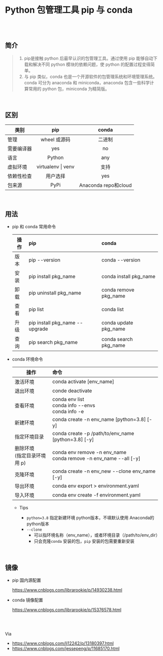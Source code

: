 # Python 包管理工具 pip 与 conda

</br>
</br>

## 简介

> 1. pip是接触 python 后最早认识的包管理工具。通过使用 pip 能够自动下载和解决不同 python 模块的依赖问题，使 python 的配置过程变得简单。</br>
> 2. 与 pip 类似，conda 也是一个开源软件的包管理系统和环境管理系统。conda 可分为 anaconda 和 miniconda，anaconda 包含一些科学计算常用的 python 包，miniconda 为精简版。

</br>

## 区别

| 类别 | pip | conda |
|----|:--:|:--:|
| 管理 | wheel 或源码 | 二进制 |
| 需要编译器 | yes | no |
| 语言 | Python | any |
| 虚拟环境 | virtualenv \| venv | 支持 |
| 依赖性检查 | 用户选择 | yes |
| 包来源 | PyPi | Anaconda repo和cloud |

</br>

## 用法

* pip 和 conda 常用命令

    | 操作 | pip | conda |
    |----|:---|:---|
    | 版本 | pip --version | conda --version  |
    | 安装 | pip install pkg_name | conda install pkg_name  |
    | 卸载 | pip uninstall pkg_name | conda remove pkg_name |
    | 查看 | pip list | conda list |
    | 升级 | pip install pkg_name --upgrade | conda update pkg_name |
    | 查询 | pip search pkg_name | conda search pkg_name |

* conda 环境命令

    | 操作 | 命令 |
    | ---- | :--- |
    | 激活环境 | conda activate [env_name] |
    | 退出环境 | conde deactivate |
    | 查看环境 | conda env list </br> conda info --envs </br> conda info -e |
    | 新建环境 | conda create -n env_name [python=3.8] [-y] |
    | 指定环境目录 | conda create -p /path/to/env_name [python=3.8] [-y] |
    | 删除环境 </br> (指定目录环境用 p) | conda env remove -n env_name </br> conda remove -n env_name --all [-y] |
    | 克隆环境 | conda create -n env_new --clone env_name [-y] |
    | 导出环境 | conda env export > environment.yaml |
    | 导入环境 | conda env create -f environment.yaml |

  * Tips

    * `python=3.8` 指定新建环境 python版本，不填默认使用 Anaconda的 python版本
    * `--clone`
      * 可以指环境名称（env_name），或者环境目录（/path/to/env_dir）
      * 只会克隆`conda` 安装的包，`pip` 安装的包需要重新安装

</br>

## 镜像

* pip 国内源配置

    <https://www.cnblogs.com/librarookie/p/14930238.html>

* conda 镜像配置

    <https://www.cnblogs.com/librarookie/p/15376578.html>

</br>
</br>

Via

* <https://www.cnblogs.com/li12242/p/13180397.html>
* <https://www.cnblogs.com/jessepeng/p/11685170.html>
